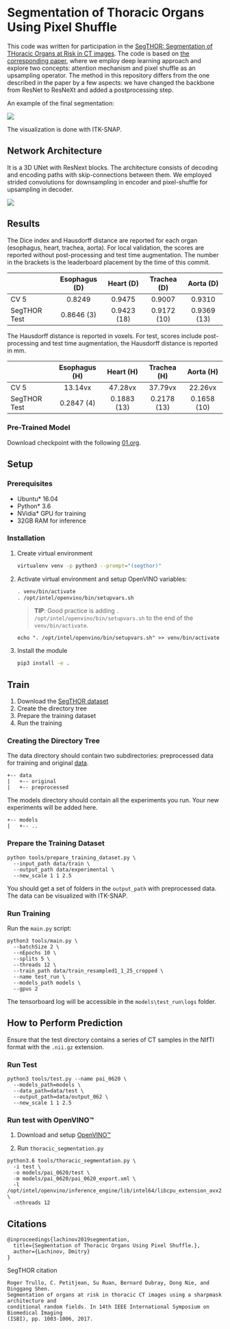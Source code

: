 # Segmentation of Thoracic Organs Using Pixel Shuffle

This code was written for participation in the [SegTHOR: Segmentation of THoracic Organs at Risk in CT images](https://competitions.codalab.org/competitions/21145).
The code is based on [the corresponding paper](http://ceur-ws.org/Vol-2349/SegTHOR2019_paper_10.pdf), where we employ deep learning approach and explore two concepts: attention mechanism and pixel shuffle as an upsampling  operator. The method in this repository differs from the one described in the paper by a few aspects: we have changed the backbone from ResNet to ResNeXt and added a postprocessing step.

An example of the final segmentation:  

![](media/3dvis.png)

The visualization is done with ITK-SNAP.


## Network Architecture

It is a 3D UNet with ResNext blocks. The architecture consists of decoding and encoding paths with skip-connections
between them. We employed strided convolutions for downsampling in encoder and pixel-shuffle for upsampling in decoder.  

![](media/3d_pix_shuffle.png)


## Results

The Dice index and Hausdorff distance are reported for each organ (esophagus, heart, trachea, aorta). For local
validation, the scores are reported without post-processing and test time augmentation. The number in the brackets is the
leaderboard placement by the time of this commit.

|              | Esophagus (D) | Heart (D)   | Trachea (D) | Aorta (D)   |
| :----------- | :-----------: | :---------: | :---------: | :---------: |
| CV 5         | 0.8249        | 0.9475      | 0.9007      | 0.9310      |
| SegTHOR Test | 0.8646 (3)    | 0.9423 (18) | 0.9172 (10) | 0.9369 (13) |

The Hausdorff distance is reported in voxels. For test, scores include post-processing and test time augmentation, the
Hausdorff distance is reported in mm.

|              | Esophagus (H) | Heart (H)   | Trachea (H) | Aorta (H)   |
| :----------- | :-----------: | :---------: | :---------: | :---------: |
| CV 5         | 13.14vx       | 47.28vx     | 37.79vx     | 22.26vx     |
| SegTHOR Test | 0.2847 (4)    | 0.1883 (13) | 0.2178 (13) | 0.1658 (10) |


### Pre-Trained Model
Download checkpoint with the following
[01.org](https://download.01.org/opencv/openvino_training_extensions/models/segthor/segthor_0620_best_model.pth).

## Setup

### Prerequisites

* Ubuntu\* 16.04
* Python\* 3.6
* NVidia\* GPU for training
* 32GB RAM for inference


### Installation

1. Create virtual environment
    ```bash
    virtualenv venv -p python3 --prompt="(segthor)"
    ```

2. Activate virtual environment and setup OpenVINO variables:
    ```bash
    . venv/bin/activate
    . /opt/intel/openvino/bin/setupvars.sh
    ```

    >**TIP**: Good practice is adding `. /opt/intel/openvino/bin/setupvars.sh` to the end of the `venv/bin/activate`.

    ```
    echo ". /opt/intel/openvino/bin/setupvars.sh" >> venv/bin/activate
    ```

3. Install the module
    ```bash
    pip3 install -e .
    ```

## Train
1. Download the [SegTHOR dataset](https://competitions.codalab.org/competitions/21012#participate)
2. Create the directory tree
3. Prepare the training dataset
4. Run the training

### Creating the Directory Tree

The data directory should contain two subdirectories: preprocessed data for training and original
[data](https://competitions.codalab.org/competitions/21012#participate).

```
+-- data
|   +-- original
|   +-- preprocessed
```

The models directory should contain all the experiments you run. Your new experiments will be added here.

```
+-- models
|   +-- ..
```

### Prepare the Training Dataset

```
python tools/prepare_training_dataset.py \
  --input_path data/train \
  --output_path data/experimental \
  --new_scale 1 1 2.5
```

You should get a set of folders in the `output_path` with preprocessed data. The data can be visualized with ITK-SNAP.

### Run Training

Run the `main.py` script:

```
python3 tools/main.py \
  --batchSize 2 \
  --nEpochs 10 \
  --splits 5 \
  --threads 12 \
  --train_path data/train_resampled1_1_25_cropped \
  --name test_run \
  --models_path models \
  --gpus 2
```

The tensorboard log will be accessible in the `models\test_run\logs` folder.

## How to Perform Prediction

Ensure that the test directory contains a series of CT samples in the NIfTI format with the `.nii.gz` extension.


### Run Test

```
python3 tools/test.py --name pai_0620 \
  --models_path=models \
  --data_path=data/test \
  --output_path=data/output_062 \
  --new_scale 1 1 2.5
```

### Run test with OpenVINO&trade;

1. Download and setup [OpenVINO&trade;](https://software.intel.com/en-us/openvino-toolkit)

2. Run `thoracic_segmentation.py`

```
python3.6 tools/thoracic_segmentation.py \
  -i test \
  -o models/pai_0620/test \
  -m models/pai_0620/pai_0620_export.xml \
  -l /opt/intel/openvino/inference_engine/lib/intel64/libcpu_extension_avx2.so \
  -nthreads 12
```

## Citations

```
@inproceedings{lachinov2019segmentation,
  title={Segmentation of Thoracic Organs Using Pixel Shuffle.},
  author={Lachinov, Dmitry}
}
```

SegTHOR citation

```
Roger Trullo, C. Petitjean, Su Ruan, Bernard Dubray, Dong Nie, and Dinggang Shen.
Segmentation of organs at risk in thoracic CT images using a sharpmask architecture and
conditional random fields. In 14th IEEE International Symposium on Biomedical Imaging
(ISBI), pp. 1003-1006, 2017.
```
